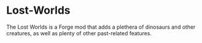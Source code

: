 # Lost-Worlds

The Lost Worlds is a Forge mod that adds a plethera of dinosaurs and other creatures, as well as plenty of other past-related features.
